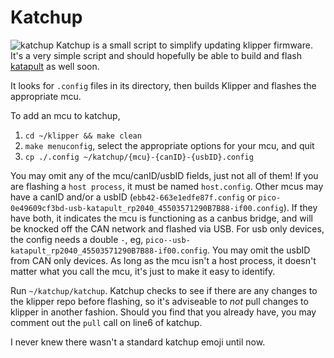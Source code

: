 # Katchup
 
![katchup](https://cdn.emojidex.com/emoji/hdpi/ketchup.png?1453371291) Katchup is a small script to simplify updating klipper firmware. It's a very simple script and should hopefully be able to build and flash [katapult](https://github.com/arksine/katapult) as well soon.


It looks for `.config` files in its directory, then builds Klipper and flashes the appropriate mcu.

To add an mcu to katchup,

1. `cd ~/klipper && make clean`
2. `make menuconfig`, select the appropriate options for your mcu, and quit
3. `cp ./.config ~/katchup/{mcu}-{canID}-{usbID}.config`

You may omit any of the mcu/canID/usbID fields, just not all of them! If you are flashing a `host process`, it must be named `host.config`. Other mcus may have a canID and/or a usbID (`ebb42-663e1edfe87f.config` or `pico-0e49609cf3bd-usb-katapult_rp2040_45503571290B7B88-if00.config`). If they have both, it indicates the mcu is functioning as a canbus bridge, and will be knocked off the CAN network and flashed via USB. For usb only devices, the config needs a double `-`, eg, `pico--usb-katapult_rp2040_45503571290B7B88-if00.config`. You may omit the usbID from CAN only devices. As long as the mcu isn't a host process, it doesn't matter what you call the mcu, it's just to make it easy to identify.

Run `~/katchup/katchup`. Katchup checks to see if there are any changes to the klipper repo before flashing, so it's adviseable to *not* pull changes to klipper in another fashion. Should you find that you already have, you may comment out the `pull` call on line6 of katchup.

I never knew there wasn't a standard katchup emoji until now.

